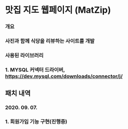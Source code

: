 ﻿# 맛집 지도 웹페이지 (MatZip)
### 개요
### 사진과 함께 식당을 리뷰하는 사이트를 개발

### 사용된 라이브러리
### 1. MYSQL 커넥터 드라이버, https://dev.mysql.com/downloads/connector/j/

## 패치 내역
### 2020. 09. 07.
### 1. 회원가입 기능 구현(진행중)